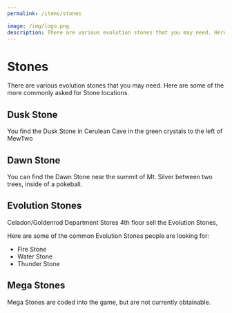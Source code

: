 ```yaml
---
permalink: /items/stones

image: /img/logo.png
description: There are various evolution stones that you may need. Here are some of the more commonly asked for Stone locations.
---
```


# Stones

There are various evolution stones that you may need. Here are some of the more commonly asked for Stone locations.

## Dusk Stone

You find the Dusk Stone in Cerulean Cave in the green crystals to the left of MewTwo


## Dawn Stone

You can find the Dawn Stone near the summit of Mt. Silver between two trees, inside of a pokeball.

## Evolution Stones

Celadon/Goldenrod Department Stores 4th floor sell the Evolution Stones,

Here are some of the common Evolution Stones people are looking for:

* Fire Stone
* Water Stone
* Thunder Stone

## Mega Stones

Mega Stones are coded into the game, but are not currently obtainable.

